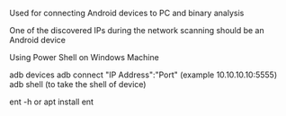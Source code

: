 
Used for connecting Android devices to PC and binary analysis

One of the discovered IPs during the network scanning should be an Android device

Using Power Shell on Windows Machine

adb devices
adb connect "IP Address":"Port" (example 10.10.10.10:5555)
adb shell (to take the shell of device)

ent -h or apt install ent
